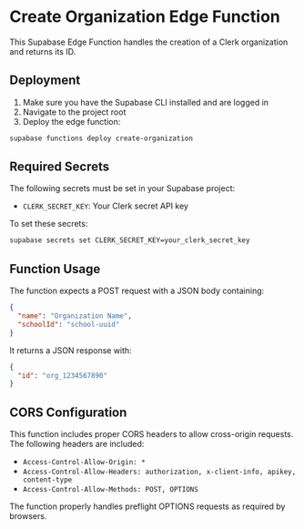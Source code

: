 
# Create Organization Edge Function

This Supabase Edge Function handles the creation of a Clerk organization and returns its ID.

## Deployment

1. Make sure you have the Supabase CLI installed and are logged in
2. Navigate to the project root
3. Deploy the edge function:

```bash
supabase functions deploy create-organization
```

## Required Secrets

The following secrets must be set in your Supabase project:

- `CLERK_SECRET_KEY`: Your Clerk secret API key

To set these secrets:

```bash
supabase secrets set CLERK_SECRET_KEY=your_clerk_secret_key
```

## Function Usage

The function expects a POST request with a JSON body containing:

```json
{
  "name": "Organization Name",
  "schoolId": "school-uuid"
}
```

It returns a JSON response with:

```json
{
  "id": "org_1234567890"
}
```

## CORS Configuration

This function includes proper CORS headers to allow cross-origin requests. The following headers are included:

- `Access-Control-Allow-Origin: *`
- `Access-Control-Allow-Headers: authorization, x-client-info, apikey, content-type`
- `Access-Control-Allow-Methods: POST, OPTIONS`

The function properly handles preflight OPTIONS requests as required by browsers.
